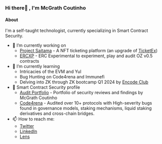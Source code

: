 ### Hi there👋 , I'm McGrath Coutinho

#### About
I'm a self-taught technologist, currently specializing in Smart Contract Security.  


- 🔭 I’m currently working on
  - [Project Saitama](https://github.com/rpenn/saitama) - A NFT ticketing platform (an upgrade of [TicketEx](https://github.com/mcgrathcoutinho/ticket-ex))
  - [ERCXP](https://github.com/mcgrathcoutinho/ERCXP) - ERC Experimental to experiment, play and audit OZ v0.5 contracts
- 🌱 I’m currently learning
  - Intricacies of the EVM and Yul
  - Bug Hunting on Code4rena and Immunefi
  - Delving into ZK through ZK bootcamp Q1 2024 by [Encode Club](https://twitter.com/encodeclub)
- 📝 Smart Contract Security profile
  - [Audit Portfolio](https://github.com/mcgrathcoutinho/audit-portfolio) - Portfolio of security reviews and findings by McGrath Coutinho
  - [Code4rena](https://code4rena.com/@MrPotatoMagic) - Audited over 10+ protocols with High-severity bugs found in governance models, staking mechanisms, liquid staking derivatives and cross-chain bridges.
- 📫 How to reach me:
  - [Twitter](https://twitter.com/MrPotatoMagic)
  - [LinkedIn](https://www.linkedin.com/in/mcgrathcoutinho/)
  - [Lens](https://www.lensfrens.xyz/mcgrathcoutinho.lens)

